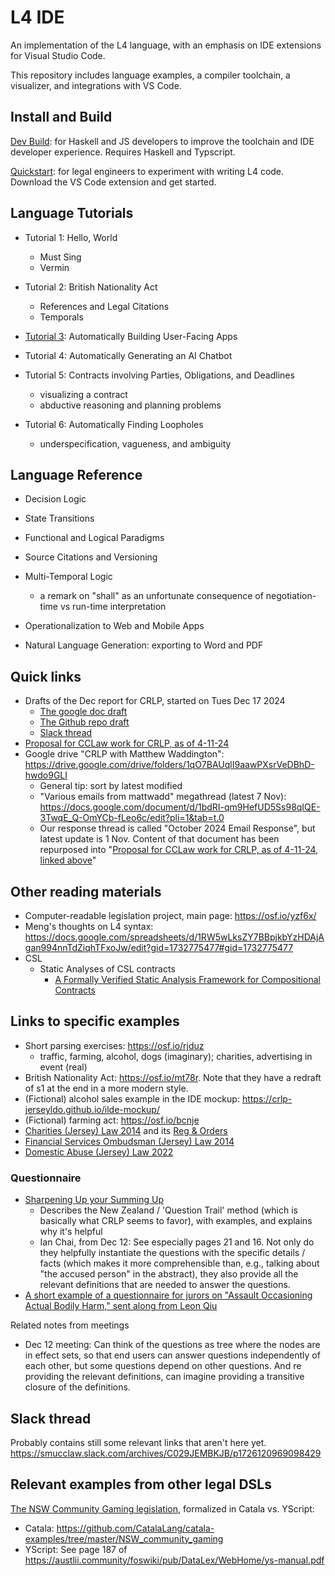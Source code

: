 # L4 IDE

An implementation of the L4 language, with an emphasis on IDE extensions for Visual Studio Code.

This repository includes language examples, a compiler toolchain, a visualizer, and integrations with VS Code.

## Install and Build

[Dev Build](Dev.md): for Haskell and JS developers to improve the toolchain and IDE developer experience. Requires Haskell and Typscript.

[Quickstart](Quickstart.md): for legal engineers to experiment with writing L4 code. Download the VS Code extension and get started.

## Language Tutorials

- Tutorial 1: Hello, World

  - Must Sing
  - Vermin

- Tutorial 2: British Nationality Act

  - References and Legal Citations
  - Temporals

- [Tutorial 3](doc/apps.md): Automatically Building User-Facing Apps

- Tutorial 4: Automatically Generating an AI Chatbot

- Tutorial 5: Contracts involving Parties, Obligations, and Deadlines

  - visualizing a contract
  - abductive reasoning and planning problems

- Tutorial 6: Automatically Finding Loopholes
  - underspecification, vagueness, and ambiguity

## Language Reference

- Decision Logic

- State Transitions

- Functional and Logical Paradigms

- Source Citations and Versioning

- Multi-Temporal Logic

  - a remark on "shall" as an unfortunate consequence of negotiation-time vs run-time interpretation

- Operationalization to Web and Mobile Apps

- Natural Language Generation: exporting to Word and PDF

## Quick links

- Drafts of the Dec report for CRLP, started on Tues Dec 17 2024
  - [The google doc draft](https://docs.google.com/drawings/d/1CaJtpHDnRPQAfC2q3jdXjuXObJu9fN2WrJNfuqawHOk/edit)
  - [The Github repo draft](./REPORT.md)
  - [Slack thread](https://smucclaw.slack.com/archives/C080UD79NQH/p1734426129494699)
- [Proposal for CCLaw work for CRLP, as of 4-11-24](https://drive.google.com/file/d/1KdI_usifYqUDmUpRvCxJfj8utIU8hk8J/view?usp=drive_link)
- Google drive "CRLP with Matthew Waddington": <https://drive.google.com/drive/folders/1qO7BAUqlI9aawPXsrVeDBhD-hwdo9GLI>
  - General tip: sort by latest modified
  - "Various emails from mattwadd" megathread (latest 7 Nov): <https://docs.google.com/document/d/1bdRI-qm9HefUD5Ss98qIQE-3TwqE_Q-OmYCb-fLeo6c/edit?pli=1&tab=t.0>
  - Our response thread is called "October 2024 Email Response", but latest update is 1 Nov. Content of that document has been repurposed into "[Proposal for CCLaw work for CRLP, as of 4-11-24, linked above](https://drive.google.com/file/d/1KdI_usifYqUDmUpRvCxJfj8utIU8hk8J/view?usp=drive_link)"

## Other reading materials

- Computer-readable legislation project, main page: <https://osf.io/yzf6x/>
- Meng's thoughts on L4 syntax: <https://docs.google.com/spreadsheets/d/1RW5wLksZY7BBpjkbYzHDAjAgan994nnTdZiqhTFxoJw/edit?gid=1732775477#gid=1732775477>
- CSL
  - Static Analyses of CSL contracts
    - [A Formally Verified Static Analysis Framework for Compositional Contracts](https://core.ac.uk/download/pdf/322819293.pdf)

## Links to specific examples

- Short parsing exercises: <https://osf.io/rjduz>
  - traffic, farming, alcohol, dogs (imaginary); charities, advertising in event (real)
- British Nationality Act: <https://osf.io/mt78r>. Note that they have a redraft of s1 at the end in a more modern style.
- (Fictional) alcohol sales example in the IDE mockup: <https://crlp-jerseyldo.github.io/ilde-mockup/>
- (Fictional) farming act: <https://osf.io/bcnje>
- [Charities (Jersey) Law 2014](https://www.jerseylaw.je/laws/current/l_41_2014) and its [Reg & Orders](https://www.jerseylaw.je/laws/current/search?q=charities&size=n_50_n)
- [Financial Services Ombudsman (Jersey) Law 2014](https://www.jerseylaw.je/laws/current/l_14_2014)
- [Domestic Abuse (Jersey) Law 2022](https://www.jerseylaw.je/laws/current/l_27_2022)

### Questionnaire

- [Sharpening Up your Summing Up](https://supremecourt.nsw.gov.au/documents/Publications/Speeches/2016-Speeches/RAHulme_20160329_QTrails.pdf)
  - Describes the New Zealand / 'Question Trail' method (which is basically what CRLP seems to favor), with examples, and explains why it's helpful
  - Ian Chai, from Dec 12: See especially pages 21 and 16. Not only do they helpfully instantiate the questions with the specific details / facts (which makes it more comprehensible than, e.g., talking about "the accused person" in the abstract), they also provide all the relevant definitions that are needed to answer the questions.
- [A short example of a questionnaire for jurors on "Assault Occasioning Actual Bodily Harm," sent along from Leon Qiu](https://slack-files.com/T012Q6P08BY-F0858EU6J8Y-9fb05d409e)

Related notes from meetings

- Dec 12 meeting: Can think of the questions as tree where the nodes are in effect sets, so that end users can answer questions independently of each other, but some questions depend on other questions. And re providing the relevant definitions, can imagine providing a transitive closure of the definitions.

## Slack thread

Probably contains still some relevant links that aren't here yet. <https://smucclaw.slack.com/archives/C029JEMBKJB/p1726120969098429>

## Relevant examples from other legal DSLs

[The NSW Community Gaming legislation](https://legislation.nsw.gov.au/view/whole/html/inforce/current/sl-2020-0304), formalized in Catala vs. YScript:

- Catala: <https://github.com/CatalaLang/catala-examples/tree/master/NSW_community_gaming>
- YScript: See page 187 of <https://austlii.community/foswiki/pub/DataLex/WebHome/ys-manual.pdf>
